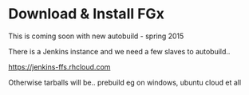 Download & Install FGx
=======================

This is coming soon with new autobuild - spring 2015

There is a Jenkins instance and we need a few slaves to autobuild..

https://jenkins-ffs.rhcloud.com


Otherwise tarballs will be.. prebuild eg on windows, ubuntu cloud et all



